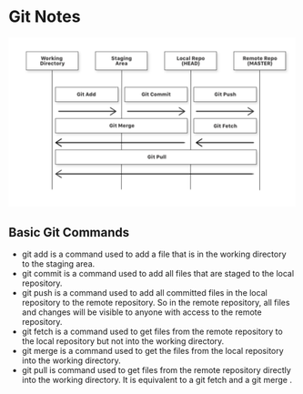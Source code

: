 # Git Notes
![alt text](image.png)

## Basic Git Commands

* git add is a command used to add a file that is in the working directory to the staging area.
* git commit is a command used to add all files that are staged to the local repository.
* git push is a command used to add all committed files in the local repository to the remote repository. So in the remote repository, all files and changes will be visible to anyone with access to the remote repository.
* git fetch is a command used to get files from the remote repository to the local repository but not into the working directory.
* git merge is a command used to get the files from the local repository into the working directory.
* git pull is command used to get files from the remote repository directly into the working directory. It is equivalent to a git fetch and a git merge .
